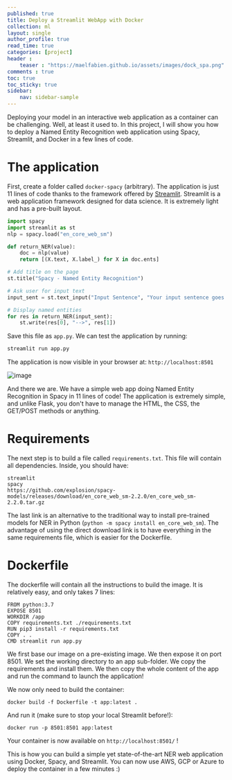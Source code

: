 ```yaml
---
published: true
title: Deploy a Streamlit WebApp with Docker
collection: ml
layout: single
author_profile: true
read_time: true
categories: [project]
header :
    teaser : "https://maelfabien.github.io/assets/images/dock_spa.png"
comments : true
toc: true
toc_sticky: true
sidebar:
    nav: sidebar-sample
---
```


Deploying your model in an interactive web application as a container can be challenging. Well, at least it used to. In this project, I will show you how to deploy a Named Entity Recognition web application using Spacy, Streamlit, and Docker in a few lines of code.

# The application

First, create a folder called `docker-spacy` (arbitrary). The application is just 11 lines of code thanks to the framework offered by [Streamlit](https://streamlit.io/). Streamlit is a web application framework designed for data science. It is extremely light and has a pre-built layout.

```python
import spacy
import streamlit as st
nlp = spacy.load("en_core_web_sm")

def return_NER(value):
    doc = nlp(value)
    return [(X.text, X.label_) for X in doc.ents]

# Add title on the page
st.title("Spacy - Named Entity Recognition")

# Ask user for input text
input_sent = st.text_input("Input Sentence", "Your input sentence goes here")

# Display named entities
for res in return_NER(input_sent):
    st.write(res[0], "-->", res[1])
```

Save this file as `app.py`. We can test the application by running:

```bash 
streamlit run app.py
```

The application is now visible in your browser at: `http://localhost:8501`

![image](https://maelfabien.github.io/assets/images/dock_0.png)

And there we are. We have a simple web app doing Named Entity Recognition in Spacy in 11 lines of code! The application is extremely simple, and unlike Flask, you don't have to manage the HTML, the CSS, the GET/POST methods or anything.

# Requirements

The next step is to build a file called `requirements.txt`. This file will contain all dependencies. Inside, you should have:

```
streamlit
spacy
https://github.com/explosion/spacy-models/releases/download/en_core_web_sm-2.2.0/en_core_web_sm-2.2.0.tar.gz
```

The last link is an alternative to the traditional way to install pre-trained models for NER in Python (`python -m spacy install en_core_web_sm`). The advantage of using the direct download link is to have everything in the same requirements file, which is easier for the Dockerfile.

# Dockerfile

The dockerfile will contain all the instructions to build the image. It is relatively easy, and only takes 7 lines:

```
FROM python:3.7
EXPOSE 8501
WORKDIR /app
COPY requirements.txt ./requirements.txt
RUN pip3 install -r requirements.txt
COPY . .
CMD streamlit run app.py
```

We first base our image on a pre-existing image. We then expose it on port 8501. We set the working directory to an app sub-folder. We copy the requirements and install them. We then copy the whole content of the app and run the command to launch the application!

We now only need to build the container:
```
docker build -f Dockerfile -t app:latest .
```

And run it (make sure to stop your local Streamlit before!):
```
docker run -p 8501:8501 app:latest
```

Your container is now available on `http://localhost:8501/` !

This is how you can build a simple yet state-of-the-art NER web application using Docker, Spacy, and Streamlit. You can now use AWS, GCP or Azure to deploy the container in a few minutes :)